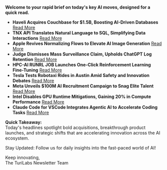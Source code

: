 <p><strong>Welcome to your rapid brief on today's key AI moves, designed for a quick read.</strong></p>
<ul>
<li><strong>Haveli Acquires Couchbase for $1.5B, Boosting AI-Driven Databases</strong> <a href="https://www.reuters.com/legal/transactional/haveli-investments-buy-ai-database-firm-couchbase-about-15-billion-2025-06-20/">Read More</a></li>
<li><strong>TNX API Translates Natural Language to SQL, Simplifying Data Interactions</strong> <a href="https://www.tnxapi.com/UI/login.php">Read More</a></li>
<li><strong>Apple Revives Normalizing Flows to Elevate AI Image Generation</strong> <a href="https://9to5mac.com/2025/06/23/apple-ai-image-model-research-tarflow-starflow/">Read More</a></li>
<li><strong>Judge Dismisses Mass Surveillance Claim, Upholds ChatGPT Log Retention</strong> <a href="https://arstechnica.com/tech-policy/2025/06/judge-rejects-claim-that-forcing-openai-to-keep-chatgpt-logs-is-mass-surveillance/">Read More</a></li>
<li><strong>HPC-AI RUNRL JOB Launches One-Click Reinforcement Learning Fine-Tuning</strong> <a href="https://hpc-ai.com">Read More</a></li>
<li><strong>Tesla Tests Robotaxi Rides in Austin Amid Safety and Innovation Debates</strong> <a href="https://techcrunch.com/2025/06/22/tesla-launches-robotaxi-rides-in-austin-with-big-promises-and-unanswered-questions/">Read More</a></li>
<li><strong>Meta Unveils $100M AI Recruitment Campaign to Snag Elite Talent</strong> <a href="https://www.wsj.com/tech/ai/meta-ai-recruiting-mark-zuckerberg-5c231f75">Read More</a></li>
<li><strong>Intel Disables GPU Runtime Mitigations, Gaining 20% in Compute Performance</strong> <a href="https://www.phoronix.com/news/Disable-Intel-Gfx-Security-20p">Read More</a></li>
<li><strong>Claude Code for VSCode Integrates Agentic AI to Accelerate Coding Tasks</strong> <a href="https://marketplace.visualstudio.com/items?itemName=anthropic.claude-code">Read More</a></li>
</ul>
<p><strong>Quick Takeaway:</strong><br />
Today's headlines spotlight bold acquisitions, breakthrough product launches, and strategic shifts that are accelerating innovation across the AI ecosystem.</p>
<p>Stay Updated: Follow us for daily insights into the fast-paced world of AI!</p>
<p>Keep innovating,<br />
The TuriLabs Newsletter Team</p>